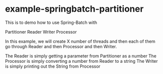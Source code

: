 # example-springbatch-partitioner

This is to demo how to use Spring-Batch with

Partitioner
Reader
Writer
Processor

In this example, we will create X number of threads and then each of them go through Reader and then Processor and then Writer.

The Reader is simply getting a parameter from Partitioner as a number
The Processor is simply converting a number from Reader to a string
The Writer is simply printing out the String from Processor
